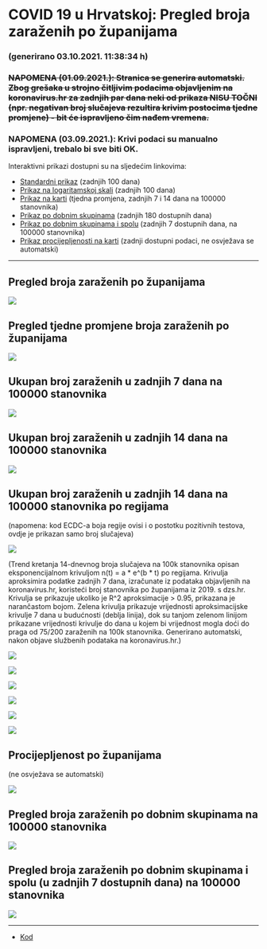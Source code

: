 # COVID 19 u Hrvatskoj: Pregled broja zaraženih po županijama

### (generirano 03.10.2021. 11:38:34 h)

### ~~NAPOMENA (01.09.2021.): Stranica se generira automatski. Zbog grešaka u strojno čitljivim podacima objavljenim na koronavirus.hr za zadnjih par dana neki od prikaza NISU TOČNI (npr. negativan broj slučajeva rezultira krivim postocima tjedne promjene) - bit će ispravljeno čim nađem vremena.~~

### NAPOMENA (03.09.2021.): Krivi podaci su manualno ispravljeni, trebalo bi sve biti OK.

Interaktivni prikazi dostupni su na sljedećim linkovima:

- [Standardni prikaz](html/index.html) (zadnjih 100 dana)
- [Prikaz na logaritamskoj skali](html/index_log.html) (zadnjih 100 dana)
- [Prikaz na karti](html/index_map.html) (tjedna promjena, zadnjih 7 i 14 dana na 100000 stanovnika)
- [Prikaz po dobnim skupinama](html/index_per_age.html) (zadnjih 180 dostupnih dana)
- [Prikaz po dobnim skupinama i spolu](html/index_pyramid.html) (zadnjih 7 dostupnih dana, na 100000 stanovnika)
- [Prikaz procijepljenosti na karti](html/index_vaccination.html) (zadnji dostupni podaci, ne osvježava se automatski)

-----

## Pregled broja zaraženih po županijama

![](img/2021_10_02_line_plots.png)

## Pregled tjedne promjene broja zaraženih po županijama

![](img/2021_10_02_map.png)

## Ukupan broj zaraženih u zadnjih 7 dana na 100000 stanovnika

![](img/2021_10_02_map_7_day_per_100k.png)

## Ukupan broj zaraženih u zadnjih 14 dana na 100000 stanovnika

![](img/2021_10_02_map_14_day_per_100k.png)

## Ukupan broj zaraženih u zadnjih 14 dana na 100000 stanovnika po regijama

(napomena: kod ECDC-a boja regije ovisi i o postotku pozitivnih testova, ovdje je prikazan samo broj slučajeva)

![](img/2021_10_02_map_14_day_per_100k_region.png)

(Trend kretanja 14-dnevnog broja slučajeva na 100k stanovnika opisan eksponencijalnom krivuljom n(t) = a * e^(b * t) po regijama. Krivulja aproksimira podatke zadnjih 7 dana, izračunate iz podataka objavljenih na koronavirus.hr, koristeći broj stanovnika po županijama iz 2019. s dzs.hr. Krivulja se prikazuje ukoliko je R^2 aproksimacije > 0.95, prikazana je narančastom bojom. Zelena krivulja prikazuje vrijednosti aproksimacijske krivulje 7 dana u budućnosti (deblja linija), dok su tanjom zelenom linijom prikazane vrijednosti krivulje do dana u kojem bi vrijednost mogla doći do praga od 75/200 zaraženih na 100k stanovnika. Generirano automatski, nakon objave službenih podataka na koronavirus.hr.)

![](img/2021_10_02_current_Jadranska_Hrvatska.png)

![](img/2021_10_02_current_Panonska_Hrvatska.png)

![](img/2021_10_02_current_Grad_Zagreb.png)

![](img/2021_10_02_current_Sjeverna_Hrvatska.png)

![](img/2021_10_02_current_Republika_Hrvatska.png)

![](img/2021_10_02_cases_hospitalisations_deaths_Republika_Hrvatska.png)

## Procijepljenost po županijama

(ne osvježava se automatski)

![](img/2021_10_02_vaccination.png)

## Pregled broja zaraženih po dobnim skupinama na 100000 stanovnika

![](img/2021_10_02_per_age_group.png)

## Pregled broja zaraženih po dobnim skupinama i spolu (u zadnjih 7 dostupnih dana) na 100000 stanovnika

![](img/2021_10_02_pyramid.png)

-----

- [Kod](https://github.com/ppalasek/covid_plots_croatia)

